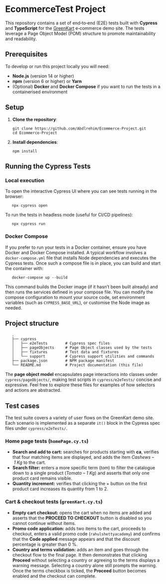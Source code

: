 # EcommerceTest Project

This repository contains a set of end‑to‑end (E2E) tests built with **Cypress** and **TypeScript** for the [GreenKart](https://rahulshettyacademy.com/seleniumPractise/#/) e‑commerce demo site. The tests leverage a Page Object Model (POM) structure to promote maintainability and readability.

## Prerequisites

To develop or run this project locally you will need:

- **Node.js** (version 14 or higher)
- **npm** (version 6 or higher) or **Yarn**
- (Optional) **Docker** and **Docker Compose** if you want to run the tests in a containerised environment

## Setup

1. **Clone the repository**:

       git clone https://github.com/Abdlrehim/Ecommerce-Project.git
       cd Ecommerce-Project

2. **Install dependencies**:

       npm install

## Running the Cypress Tests

### Local execution

To open the interactive Cypress UI where you can see tests running in the browser:

       npx cypress open

To run the tests in headless mode (useful for CI/CD pipelines):

       npx cypress run

### Docker Compose

If you prefer to run your tests in a Docker container, ensure you have Docker and Docker Compose installed. A typical workflow involves a `docker-compose.yml` file that installs Node dependencies and executes the Cypress tests. Once such a compose file is in place, you can build and start the container with:

       docker-compose up --build

This command builds the Docker image (if it hasn’t been built already) and then runs the services defined in your compose file. You can modify the compose configuration to mount your source code, set environment variables (such as `CYPRESS_BASE_URL`), or customise the Node image as needed.

## Project structure

       .
       ├── cypress
       │   ├── e2eTests        # Cypress spec files
       │   ├── pageObjects     # Page Object classes used by the tests
       │   ├── fixtures        # Test data and fixtures
       │   └── support         # Cypress support utilities and commands
       ├── package.json        # NPM package manifest
       └── README.md           # Project documentation (this file)

The **page object model** encapsulates page interactions into classes under `cypress/pageObjects/`, making test scripts in `cypress/e2eTests/` concise and expressive. Feel free to explore these files for examples of how selectors and actions are abstracted.

## Test cases

The test suite covers a variety of user flows on the GreenKart demo site. Each scenario is implemented as a separate `it()` block in the Cypress spec files under `cypress/e2eTests/`.

### Home page tests (`homePage.cy.ts`)

- **Search and add to cart:** searches for products starting with **ca**, verifies that four matching items are displayed, and adds the item *Cashews – 1 Kg* to the cart.
- **Search filter:** enters a more specific term (*tom*) to filter the catalogue down to a single product (*Tomato – 1 Kg*) and asserts that only one product card remains visible.
- **Quantity increment:** verifies that clicking the + button on the first product card increases its quantity from 1 to 2.

### Cart & checkout tests (`greenKart.cy.ts`)

- **Empty cart checkout:** opens the cart when no items are added and asserts that the **PROCEED TO CHECKOUT** button is disabled so you cannot continue without items.
- **Promo code application:** adds two items to the cart, proceeds to checkout, enters a valid promo code (`rahulshettyacademy`) and confirms that the **Code applied** message appears and that the discount percentage is greater than 0 %.
- **Country and terms validation:** adds an item and goes through the checkout flow to the final page. It then demonstrates that clicking **Proceed** without selecting a country or agreeing to the terms displays a warning message. Selecting a country alone still prompts the warning. Once the terms checkbox is ticked, the **Proceed** button becomes enabled and the checkout can complete.
